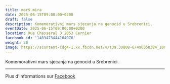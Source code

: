 ```yaml
---
title: marš mira
date: 2025-06-15T09:00:00+0200
draft: false
description: Komemorativni mars sjecanja na genocid u Srebrenici.
eventDate: 2025-06-15T09:00:00+0200
location: Rue Chasseral 3 2053 Cernier
facebook_id: '1403473444164976'
weight: 30
image: https://scontent-cdg4-1.xx.fbcdn.net/v/t39.30808-6/496358384_1007574214836511_4806363768185633011_n.jpg?_nc_cat=102&ccb=1-7&_nc_sid=9e60e4&_nc_eui2=AeEVmcfVaw41s4rL8xyalcgWpukCskfm2rGm6QKyR-basTkKB78UQSmK9L8lA37HypCIvECmdnIbCGb-0nev93Ik&_nc_ohc=elkYRMq5zr4Q7kNvwH8v-B9&_nc_oc=Admephaw6vvqnkTH-7zW4mqdWDFpvgyzy7VLTZPqxMdshCVG5MzX9VUN8kJFGRUKBoQ&_nc_zt=23&_nc_ht=scontent-cdg4-1.xx&edm=ABTKTjYEAAAA&_nc_gid=ppp1aw5-PMVLcatRt3Pe4A&oh=00_AfPSs5AtHwi4KilvlkxWVZ7H-fV-t5hoGrSDGk89_1FQFA&oe=6867BBAE
---
```


Komemorativni mars sjecanja na genocid u Srebrenici.

---

Plus d'informations sur [Facebook](https://facebook.com/events/1403473444164976)